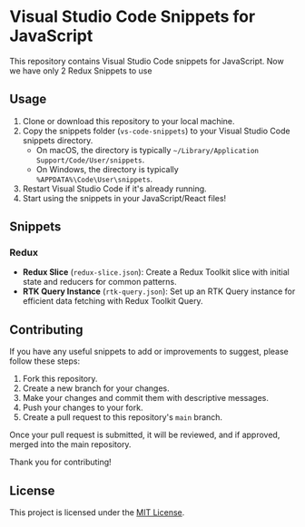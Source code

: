 # Visual Studio Code Snippets for JavaScript

This repository contains Visual Studio Code snippets for JavaScript. Now we have only 2 Redux Snippets to use

## Usage

1. Clone or download this repository to your local machine.
2. Copy the snippets folder (`vs-code-snippets`) to your Visual Studio Code snippets directory.
    - On macOS, the directory is typically `~/Library/Application Support/Code/User/snippets`.
    - On Windows, the directory is typically `%APPDATA%\Code\User\snippets`.
3. Restart Visual Studio Code if it's already running.
4. Start using the snippets in your JavaScript/React files!

## Snippets

### Redux

- **Redux Slice** (`redux-slice.json`): Create a Redux Toolkit slice with initial state and reducers for common patterns.
- **RTK Query Instance** (`rtk-query.json`): Set up an RTK Query instance for efficient data fetching with Redux Toolkit Query.

## Contributing

If you have any useful snippets to add or improvements to suggest, please follow these steps:

1. Fork this repository.
2. Create a new branch for your changes.
3. Make your changes and commit them with descriptive messages.
4. Push your changes to your fork.
5. Create a pull request to this repository's `main` branch.

Once your pull request is submitted, it will be reviewed, and if approved, merged into the main repository.

Thank you for contributing!

## License

This project is licensed under the [MIT License](LICENSE).